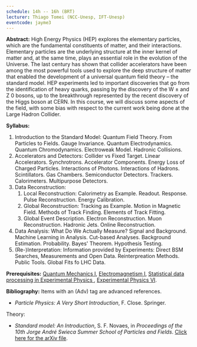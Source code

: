 ```yaml
---
schedule: 14h -- 16h (BRT)
lecturer: Thiago Tomei (NCC-Unesp, IFT-Unesp)
eventcode: jayme3
---
```


**Abstract:** High Energy Physics (HEP) explores the elementary particles, which are the fundamental constituents of matter, and their interactions. Elementary particles are the underlying structure at the inner kernel of matter and, at the same time, plays an essential role in the evolution of the Universe. The last century has shown that collider accelerators have been among the most powerful tools used to explore the deep structure of matter that enabled the development of a universal quantum field theory – the standard model. HEP experiments led to important discoveries that go from the identification of heavy quarks, passing by the discovery of the W ± and Z 0 bosons, up to the breakthrough represented by the recent discovery of the Higgs boson at CERN. In this course, we will discuss some aspects of the field, with some bias with respect to the current work being done at the Large Hadron Collider.

**Syllabus:**

 1. Introduction to the Standard Model: Quantum Field Theory. From Particles to Fields. Gauge Invariance. Quantum Electrodynamics. Quantum Chromodynamics. Electroweak Model. Hadronic Collisions. 
 2. Accelerators and Detectors: Collider vs Fixed Target. Linear Accelerators. Synchrotrons. Accelerator Components. Energy Loss of Charged Particles. Interactions of Photons. Interactions of Hadrons. Scintillators. Gas Chambers. Semiconductor Detectors. Trackers. Calorimeters. Multipurpose Detectors.
 3. Data Reconstruction: 
     1. Local Reconstruction: Calorimetry as Example. Readout. Response. Pulse Reconstruction. Energy Calibration. 
     2. Global Reconstruction: Tracking as Example. Motion in Magnetic Field. Methods of Track Finding. Elements of Track Fitting. 
     3. Global Event Description. Electron Reconstruction. Muon Reconstruction. Hadronic Jets. Online Reconstruction.
 4. Data Analysis: What Do We Actually Measure? Signal and Background. Machine Learning in Analysis. Cut-based Analyses. Background Estimation. Probability. Bayes' Theorem. Hypothesis Testing.
 5. (Re-)Interpretation: Information provided by Experiments: Direct BSM Searches, Measurements and Open Data. Reinterpreation Methods. Public Tools. Global Fits fo LHC Data.

**Prerequisites:** [Quantum Mechanics I](https://uspdigital.usp.br/jupiterweb/obterDisciplina?nomdis=&sgldis=4302403), [Electromagnetism I](https://uspdigital.usp.br/jupiterweb/obterDisciplina?nomdis=&sgldis=4302303), [Statistical data processing in Experimental Physics
](https://uspdigital.usp.br/jupiterweb/obterDisciplina?nomdis=&sgldis=4300228), [Experimental Physics VI](https://uspdigital.usp.br/jupiterweb/obterDisciplina?nomdis=&sgldis=4302314).

**Bibliography:**
Items with an (Adv) tag are advanced references.

  * _Particle Physics: A Very Short Introduction_, F. Close. Springer.

Theory:

  * _Standard model: An Introduction_, S. F. Novaes, in _Proceedings of the 10th Jorge André Swieca Summer School of Particles and Fields_. [Click here for the arXiv file](https://arxiv.org/abs/hep-ph/0001283).

